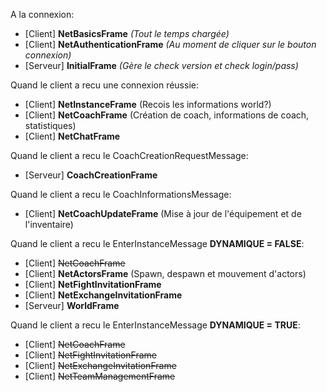 A la connexion:
- [Client] **NetBasicsFrame** *(Tout le temps chargée)*
- [Client] **NetAuthenticationFrame** *(Au moment de cliquer sur le bouton connexion)* 
- [Serveur] **InitialFrame** *(Gère le check version et check login/pass)*

Quand le client a recu une connexion réussie:
- [Client] **NetInstanceFrame** (Recois les informations world?)
- [Client] **NetCoachFrame** (Création de coach, informations de coach, statistiques)
- [Client] **NetChatFrame**

Quand le client a recu le CoachCreationRequestMessage:
- [Serveur] **CoachCreationFrame**

Quand le client a recu le CoachInformationsMessage:
- [Client] **NetCoachUpdateFrame** (Mise à jour de l'équipement et de l'inventaire)

Quand le client a recu le EnterInstanceMessage **DYNAMIQUE = FALSE**:
- [Client] ~~NetCoachFrame~~
- [Client] **NetActorsFrame** (Spawn, despawn et mouvement d'actors)
- [Client] **NetFightInvitationFrame**
- [Client] **NetExchangeInvitationFrame**
- [Serveur] **WorldFrame**

Quand le client a recu le EnterInstanceMessage **DYNAMIQUE = TRUE**:
- [Client] ~~NetCoachFrame~~
- [Client] ~~NetFightInvitationFrame~~
- [Client] ~~NetExchangeInvitationFrame~~
- [Client] ~~NetTeamManagementFrame~~
